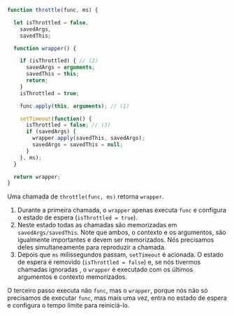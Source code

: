 ```js demo
function throttle(func, ms) {

  let isThrottled = false,
    savedArgs,
    savedThis;

  function wrapper() {

    if (isThrottled) { // (2)
      savedArgs = arguments;
      savedThis = this;
      return;
    }
    isThrottled = true;

    func.apply(this, arguments); // (1)

    setTimeout(function() {
      isThrottled = false; // (3)
      if (savedArgs) {
        wrapper.apply(savedThis, savedArgs);
        savedArgs = savedThis = null;
      }
    }, ms);
  }

  return wrapper;
}
```

Uma chamada de `throttle(func, ms)` retorna `wrapper`.

1. Durante a primeira chamada, o `wrapper` apenas executa `func` e configura o estado de espera (`isThrottled = true`).
2. Neste estado todas as chamadas são memorizadas em `savedArgs/savedThis`. Note que ambos, o contexto e os argumentos, são igualmente importantes e devem ser memorizados. Nós precisamos deles simultaneamente para reproduzir a chamada.
3. Depois que `ms` milissegundos passam, `setTimeout` é acionada. O estado de espera é removido (`isThrottled = false`) e, se nós tivermos chamadas ignoradas , o `wrapper` é executado com os últimos argumentos e contexto memorizados.

O terceiro passo executa não `func`, mas o `wrapper`, porque nós não só precisamos de executar `func`, mas mais uma vez, entra no estado de espera e configura o tempo limite para reiniciá-lo.
